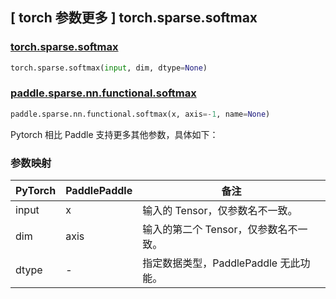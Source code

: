 ## [ torch 参数更多 ] torch.sparse.softmax

### [torch.sparse.softmax](https://pytorch.org/docs/1.13/generated/torch.sparse.softmax.html#torch.sparse.softmax)

```python
torch.sparse.softmax(input, dim, dtype=None)
```

### [paddle.sparse.nn.functional.softmax](https://www.paddlepaddle.org.cn/documentation/docs/zh/api/paddle/sparse/nn/functional/softmax_cn.html)

```python
paddle.sparse.nn.functional.softmax(x, axis=-1, name=None)
```

Pytorch 相比 Paddle 支持更多其他参数，具体如下：

### 参数映射

 PyTorch  | PaddlePaddle |  备注
 --------|  -------------| --------------------------------------------------------------------------------------
 input  |x       |  输入的 Tensor，仅参数名不一致。
 dim   |      axis|   输入的第二个 Tensor，仅参数名不一致。
 dtype | -  | 指定数据类型，PaddlePaddle 无此功能。
